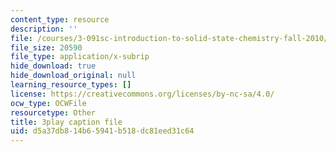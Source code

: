 ```yaml
---
content_type: resource
description: ''
file: /courses/3-091sc-introduction-to-solid-state-chemistry-fall-2010/d5a37db814b65941b518dc81eed31c64_vJChxpbx_Oo.vtt
file_size: 20590
file_type: application/x-subrip
hide_download: true
hide_download_original: null
learning_resource_types: []
license: https://creativecommons.org/licenses/by-nc-sa/4.0/
ocw_type: OCWFile
resourcetype: Other
title: 3play caption file
uid: d5a37db8-14b6-5941-b518-dc81eed31c64
---
```


